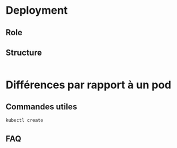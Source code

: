 # Deployment
## Role
## Structure
```yaml

```
# Différences par rapport à un pod
## Commandes utiles
`kubectl create `

## FAQ
